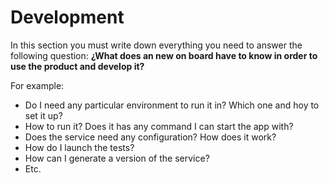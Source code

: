 # Development

In this section you must write down everything you need to answer the following question:
**¿What does an new on board have to know in order to use the product and develop it?**

For example:

- Do I need any particular environment to run it in? Which one and hoy to set it up?
- How to run it? Does it has any command I can start the app with?
- Does the service need any configuration? How does it work?
- How do I launch the tests?
- How can I generate a version of the service?
- Etc.
